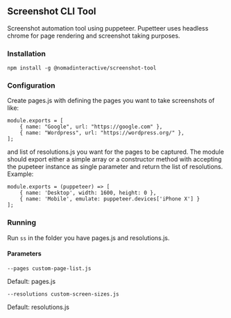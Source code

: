 ## Screenshot CLI Tool

Screenshot automation tool using puppeteer. Pupetteer uses headless chrome for page rendering and screenshot taking purposes.

### Installation

```npm install -g @nomadinteractive/screenshot-tool```

### Configuration

Create pages.js with defining the pages you want to take screenshots of like:

```
module.exports = [
	{ name: "Google", url: "https://google.com" },
	{ name: "Wordpress", url: "https://wordpress.org/" },
];
```

and list of resolutions.js you want for the pages to be captured. The module should export either a simple array or a constructor method with accepting the pupeteer instance as single parameter and return the list of resolutions. Example:

```
module.exports = (puppeteer) => [
	{ name: 'Desktop', width: 1600, height: 0 },
	{ name: 'Mobile', emulate: puppeteer.devices['iPhone X'] }
];
```


### Running

Run ```ss``` in the folder you have pages.js and resolutions.js.

#### Parameters

```
--pages custom-page-list.js
```
Default: pages.js

```
--resolutions custom-screen-sizes.js
```
Default: resolutions.js

